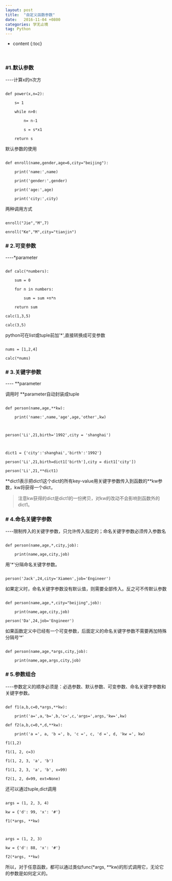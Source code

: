 ```yaml
---
layout: post
title:  "自定义函数参数"
date:   2016-11-04 +0800
categories: 学无止境
tag: Python
---
```


* content
{:toc}


﻿

### #1.默认参数

----计算x的n次方

```

def power(x,n=2):

	s= 1

	while n>0:

		n= n-1

		s = s*x1

	return s

```

默认参数的使用

```

def enroll(name,gender,age=6,city="beijing"):

	print('name:',name)

	print('gender:',gender)

	print('age:',age)

	print('city:',city)

```

两种调用方式

```

enroll("Jie","M",7)

enroll("Ke","M",city="tianjin")

```

### # 2.可变参数

----*parameter 

```

def calc(*numbers):

	sum = 0

	for n in numbers:

		sum = sum +n*n

	return sum

calc(1,3,5)

calc(3,5)

```

python可在list或tuple前加'*',直接转换成可变参数

```

nums = [1,2,4]

calc(*nums)

```

### # 3.关键字参数

---- **parameter



调用时 **parameter自动封装成tuple

```

def person(name,age,**kw):

	print('name:',name,'age',age,'other',kw)



person('Li',21,birth='1992',city = 'shanghai')



dict1 = {'city':'shanghai','birth':'1992'}

person('Li',21,birth=dict1['birth'],city = dict1['city'])

person('Li',21,**dict1)

```

\*\*dict1表示把dict1这个dict的所有key-value用关键字参数传入到函数的**kw参数，kw将获得一个dict，

> 注意kw获得的dict是dict1的一份拷贝，对kw的改动不会影响到函数外的dict1。



### # 4.命名关键字参数

----限制传入的关键字参数，只允许传入指定的；命名关键字参数必须传入参数名

```

def person(name,age,*,city,job):

	print(name,age,city,job)  

```

用'*'分隔命名关键字参数。

```

person('Jack',24,city='Xiamen',job='Engineer')

```

如果定义时，命名关键字参数没有默认值，则需要全部传入。反之可不传默认参数

```

def person(name,age,*,city="beijing",job):

	print(name,age,city,job)  

person('Da',24,job='Engineer')

```

如果函数定义中已经有一个可变参数，后面定义的命名关键字参数不需要再加特殊分隔号‘*’

```

def person(name,age,*args,city,job):

	print(name,age,args,city,job)

```

### # 5.参数组合

----参数定义的顺序必须是：必选参数、默认参数、可变参数、命名关键字参数和关键字参数。

```

def f1(a,b,c=0,*args,**kw):

	print('a=',a,'b=',b,'c=',c,'args=',args,'kw=',kw)

def f2(a,b,c=0,*,d,**kw):

	print('a =', a, 'b =', b, 'c =', c, 'd =', d, 'kw =', kw)

f1(1,2)

f1(1, 2, c=3)

f1(1, 2, 3, 'a', 'b')

f1(1, 2, 3, 'a', 'b', x=99)

f2(1, 2, d=99, ext=None)

```

还可以通过tuple,dict调用

```

args = (1, 2, 3, 4)

kw = {'d': 99, 'x': '#'}

f1(*args, **kw)



args = (1, 2, 3)

kw = {'d': 88, 'x': '#'}

f2(*args, **kw)

```

所以，对于任意函数，都可以通过类似func(*args, **kw)的形式调用它，无论它的参数是如何定义的。



